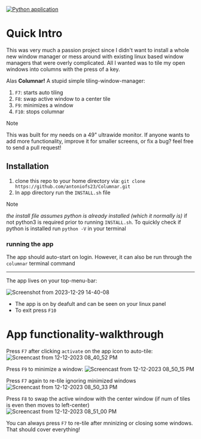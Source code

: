 [![Python application](https://github.com/antoniofs23/Columnar/actions/workflows/python-app.yml/badge.svg)](https://github.com/antoniofs23/Columnar/actions/workflows/python-app.yml)

# Quick Intro

This was very much a passion project since I didn't want to install a whole new window manager or mess around with existing linux based window managers that were overly complicated. All I wanted was to tile my open windows into columns with the press of a key. 

Alas **Columnar!** A stupid simple tiling-window-manager:
1. `F7`: starts auto tiling
2. `F8`: swap active window to a center tile 
3. `F9`: minimizes a window
4. `F10`: stops columnar

>[!NOTE]
>This was built for my needs on a 49" ultrawide monitor. If anyone wants to add more functionality, improve it for smaller screens, or fix a bug? feel free to send a pull request!

## Installation

1. clone this repo to your home directory via:  `git clone https://github.com/antoniofs23/Columnar.git`
2. In app directory run the `INSTALL.sh` file

>[!NOTE]
>*the install file assumes python is already installed (which it normally is)* if not python3 is required prior to running `INSTALL.sh`. To quickly check if python is installed run `python -V` in your terminal

### running the app
The app should auto-start on login.
However, it can also be run through the `columnar` terminal command

---

The app lives on your top-menu-bar:

![Screenshot from 2023-12-29 14-40-08](https://github.com/antoniofs23/Columnar/assets/39067846/0d0917b2-53ab-4b2b-9b53-bdf8ce719021)

- The app is on by deafult and can be seen on your linux panel
- To exit press `F10`  

# App functionality-walkthrough

Press `F7` after clicking `activate` on the app icon to auto-tile:
![Screencast from 12-12-2023 08_40_52 PM](https://github.com/antoniofs23/Columnar/assets/39067846/3de5a45f-81e2-4fac-8121-066edee2e4e7)

Press  `F9` to minimize a window:
![Screencast from 12-12-2023 08_50_15 PM](https://github.com/antoniofs23/Columnar/assets/39067846/96c08ce9-fdf0-457c-9a52-303ff03e3405)

Press `F7` again to re-tile ignoring minimized windows
![Screencast from 12-12-2023 08_50_33 PM](https://github.com/antoniofs23/Columnar/assets/39067846/dce00eef-2ede-4bb5-9424-c4e4ae551f70)

Press `F8` to swap the active window with the center window (if num of tiles is even then moves to left-center)
![Screencast from 12-12-2023 08_51_00 PM](https://github.com/antoniofs23/Columnar/assets/39067846/9faca0eb-f869-4fed-b3ec-60199168bf20)

You can always press `F7` to re-tile after mninizing or closing some windows. That should cover everything!



